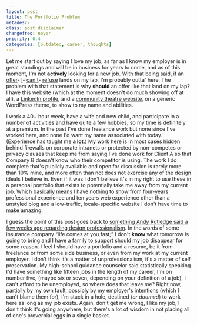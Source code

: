 ```yaml
---
layout: post
title: The Portfolio Problem
metadesc: 
class: post disclaimer
changefreq: never
priority: 0.4
categories: [outdated, career, thoughts]
---
```

Let me start out by saying I love my job, as far as I know my employer is in great standings and will be in business 
for years to come, and as of this moment, I'm not **actively** looking for a new job.  With that being 
said, if an [offer](http://www.google.com/support/jobs/bin/answer.py?answer=23690)-
[I](http://www.happycog.com/)-
[can't](http://www.facebook.com/jobs/#Software%20Engineer)-
[refuse](http://www.37signals.com/) lands on my lap, I'm probably outta' here.  The problem with that 
statement is why **should** an offer like that land on my lap?  I have this website (which at the 
moment doesn't do much showing off at all), a <a href="http://www.linkedin.com/in/ericdelabar" rel="me">LinkedIn profile</a>, 
and a [community theatre website](http://www.cattytheatre.org/), on a generic WordPress theme, to show 
to my name and abilities.

I work a 40+ hour week, have a wife and new child, and participate in a number of activities and have quite a few 
hobbies, so my time is definitely at a premium.  In the past I've done freelance work but none since I've worked here, 
and none I'd want my name associated with today. (Experience has taught me **a lot**.)  My work here is 
in most cases hidden behind firewalls on corporate intranets or protected by non-competes or privacy clauses that keep 
me from saying I've done work for Client A so that Company B doesn't know who their competitor is using.  The work I 
do complete that's publicly available and open for discussion is rarely more than 10% mine, and more often than not 
does not exercise any of the design ideals I believe in.  Even if it was I don't believe it's in my right to use these 
in a personal portfolio that exists to potentially take me away from my current job.  Which basically means I have 
nothing to show from four-years professional experience and ten years web experience other than a unstyled blog and 
a low-traffic, locale-specific website I don't have time to make amazing.

I guess the point of this post goes back to [something Andy Rutledge said a few weeks ago regarding design professionalism](http://www.andyrutledge.com/non-commitment.php).  In the words of some insurance company 
<q>life comes at you fast;</q> I don't **know** what tomorrow is going to bring and I have a family 
to support should my job disappear for some reason.  I feel I should have a portfolio and a resume, be it from 
freelance or from some side business, or even from my work at my current employer.  I don't think it's a matter 
of unprofessionalism, it's a matter of self preservation.  My high-school guidance counselor said statistically 
speaking I'd have something like fifteen jobs in the length of my career, I'm on number five, (maybe six or seven, 
depending on your definition of a job), I can't afford to be unemployed, so where does that leave me?  Right now, 
partially by my own fault, possibly by my employer's intentions (which I can't blame them for), I'm stuck in a hole, 
destined (*or doomed*) to work here as long as my job exists.  Again, don't get me wrong, I like my job, I don't 
think it's going anywhere, but there's a lot of wisdom in not placing all of one's proverbial eggs in a single basket.
